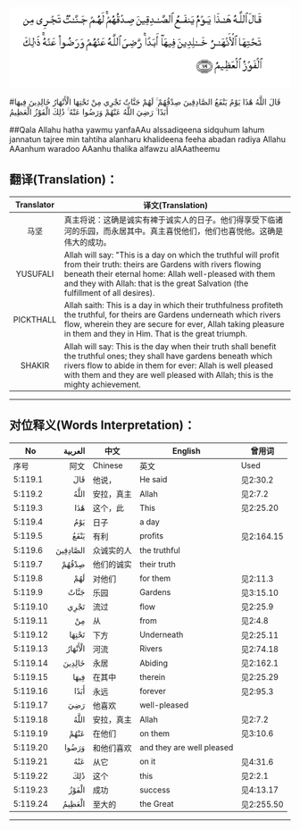 ![005:119](images/005_119.gif)

#قَالَ اللَّهُ هَٰذَا يَوْمُ يَنْفَعُ الصَّادِقِينَ صِدْقُهُمْ ۚ لَهُمْ جَنَّاتٌ تَجْرِي مِنْ تَحْتِهَا الْأَنْهَارُ خَالِدِينَ فِيهَا أَبَدًا ۚ رَضِيَ اللَّهُ عَنْهُمْ وَرَضُوا عَنْهُ ۚ ذَٰلِكَ الْفَوْزُ الْعَظِيمُ 

##Qala Allahu hatha yawmu yanfaAAu alssadiqeena sidquhum lahum jannatun tajree min tahtiha alanharu khalideena feeha abadan radiya Allahu AAanhum waradoo AAanhu thalika alfawzu alAAatheemu 

## 翻译(Translation)：

| Translator | 译文(Translation)                                            |
| :--------: | ------------------------------------------------------------ |
|    马坚    | 真主将说：这确是诚实有裨于诚实人的日子。他们得享受下临诸河的乐园，而永居其中。真主喜悦他们，他们也喜悦他。这确是伟大的成功。 |
|  YUSUFALI  | Allah will say: "This is a day on which the truthful will profit from their truth: theirs are Gardens with rivers flowing beneath their eternal home: Allah well-pleased with them and they with Allah: that is the great Salvation (the fulfillment of all desires). |
| PICKTHALL  | Allah saith: This is a day in which their truthfulness profiteth the truthful, for theirs are Gardens underneath which rivers flow, wherein they are secure for ever, Allah taking pleasure in them and they in Him. That is the great triumph. |
|   SHAKIR   | Allah will say: This is the day when their truth shall benefit the truthful ones; they shall have gardens beneath which rivers flow to abide in them for ever: Allah is well pleased with them and they are well pleased with Allah; this is the mighty achievement. |

---

## 对位释义(Words Interpretation)：

| No   | العربية | 中文    | English | 曾用词 |
| ---- | ------: | ------- | ------- | ------ |
| 序号 |    阿文 | Chinese | 英文    | Used   |
| 5:119.1  | قَالَ      | 他说，     | He said                   | 见2:30.2   |
| 5:119.2  | اللَّهُ     | 安拉，真主 | Allah                     | 见2:7.2    |
| 5:119.3  | هَٰذَا      | 这个，此   | This                      | 见2:25.20  |
| 5:119.4  | يَوْمُ      | 日子       | a day                     |            |
| 5:119.5  | يَنْفَعُ     | 有利       | profits                   | 见2:164.15 |
| 5:119.6  | الصَّادِقِينَ | 众诚实的人 | the truthful              |            |
| 5:119.7  | صِدْقُهُمْ    | 他们的诚实 | their truth               |            |
| 5:119.8  | لَهُمْ      | 对他们     | for them                  | 见2:11.3   |
| 5:119.9  | جَنَّاتٌ     | 乐园       | Gardens                   | 见3:15.10  |
| 5:119.10 | تَجْرِي     | 流过       | flow                      | 见2:25.9   |
| 5:119.11 | مِنْ       | 从         | from                      | 见2:4.8    |
| 5:119.12 | تَحْتِهَا    | 下方       | Underneath                | 见2:25.11  |
| 5:119.13 | الْأَنْهَارُ  | 河流       | Rivers                    | 见2:74.18  |
| 5:119.14 | خَالِدِينَ   | 永居       | Abiding                   | 见2:162.1  |
| 5:119.15 | فِيهَا     | 在其中     | therein                   | 见2:25.29  |
| 5:119.16 | أَبَدًا     | 永远       | forever                   | 见2:95.3   |
| 5:119.17 | رَضِيَ      | 他喜欢     | well-pleased              |            |
| 5:119.18 | اللَّهُ     | 安拉，真主 | Allah                     | 见2:7.2    |
| 5:119.19 | عَنْهُمْ     | 在他们     | on them                   | 见3:10.6   |
| 5:119.20 | وَرَضُوا    | 和他们喜欢 | and they are well pleased |            |
| 5:119.21 | عَنْهُ      | 从它       | on it                     | 见4:31.6   |
| 5:119.22 | ذَٰلِكَ      | 这个       | this                      | 见2:2.1    |
| 5:119.23 | الْفَوْزُ    | 成功       | success                   | 见4:13.17  |
| 5:119.24 | الْعَظِيمُ   | 至大的     | the Great                 | 见2:255.50 |

---
